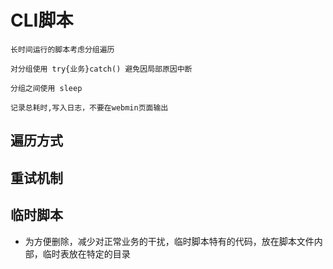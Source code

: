 # CLI脚本

```tip
长时间运行的脚本考虑分组遍历

对分组使用 try{业务}catch() 避免因局部原因中断 

分组之间使用 sleep

记录总耗时,写入日志，不要在webmin页面输出
```

## 遍历方式

## 重试机制

## 临时脚本

* 为方便删除，减少对正常业务的干扰，临时脚本特有的代码，放在脚本文件内部，临时表放在特定的目录